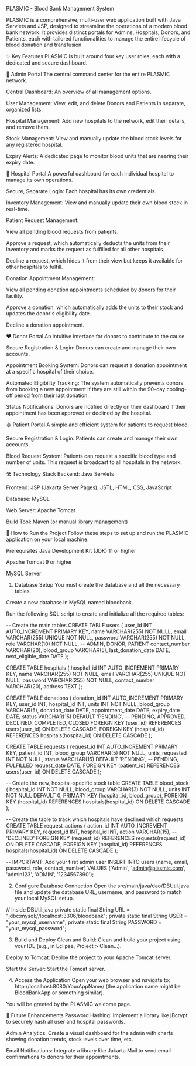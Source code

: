 PLASMIC - Blood Bank Management System
<!-- Replace with your actual logo URL if you have one -->

PLASMIC is a comprehensive, multi-user web application built with Java Servlets and JSP, designed to streamline the operations of a modern blood bank network. It provides distinct portals for Admins, Hospitals, Donors, and Patients, each with tailored functionalities to manage the entire lifecycle of blood donation and transfusion.

✨ Key Features
PLASMIC is built around four key user roles, each with a dedicated and secure dashboard.

👤 Admin Portal
The central command center for the entire PLASMIC network.

Central Dashboard: An overview of all management options.

User Management: View, edit, and delete Donors and Patients in separate, organized lists.

Hospital Management: Add new hospitals to the network, edit their details, and remove them.

Stock Management: View and manually update the blood stock levels for any registered hospital.

Expiry Alerts: A dedicated page to monitor blood units that are nearing their expiry date.

🏥 Hospital Portal
A powerful dashboard for each individual hospital to manage its own operations.

Secure, Separate Login: Each hospital has its own credentials.

Inventory Management: View and manually update their own blood stock in real-time.

Patient Request Management:

View all pending blood requests from patients.

Approve a request, which automatically deducts the units from their inventory and marks the request as fulfilled for all other hospitals.

Decline a request, which hides it from their view but keeps it available for other hospitals to fulfill.

Donation Appointment Management:

View all pending donation appointments scheduled by donors for their facility.

Approve a donation, which automatically adds the units to their stock and updates the donor's eligibility date.

Decline a donation appointment.

❤️ Donor Portal
An intuitive interface for donors to contribute to the cause.

Secure Registration & Login: Donors can create and manage their own accounts.

Appointment Booking System: Donors can request a donation appointment at a specific hospital of their choice.

Automated Eligibility Tracking: The system automatically prevents donors from booking a new appointment if they are still within the 90-day cooling-off period from their last donation.

Status Notifications: Donors are notified directly on their dashboard if their appointment has been approved or declined by the hospital.

🩸 Patient Portal
A simple and efficient system for patients to request blood.

Secure Registration & Login: Patients can create and manage their own accounts.

Blood Request System: Patients can request a specific blood type and number of units. This request is broadcast to all hospitals in the network.

🛠️ Technology Stack
Backend: Java Servlets

Frontend: JSP (Jakarta Server Pages), JSTL, HTML, CSS, JavaScript

Database: MySQL

Web Server: Apache Tomcat

Build Tool: Maven (or manual library management)

🚀 How to Run the Project
Follow these steps to set up and run the PLASMIC application on your local machine.

Prerequisites
Java Development Kit (JDK) 11 or higher

Apache Tomcat 9 or higher

MySQL Server

1. Database Setup
You must create the database and all the necessary tables.

Create a new database in MySQL named bloodbank.

Run the following SQL script to create and initialize all the required tables:

-- Create the main tables
CREATE TABLE users (
    user_id INT AUTO_INCREMENT PRIMARY KEY,
    name VARCHAR(255) NOT NULL,
    email VARCHAR(255) UNIQUE NOT NULL,
    password VARCHAR(255) NOT NULL,
    role VARCHAR(10) NOT NULL, -- ADMIN, DONOR, PATIENT
    contact_number VARCHAR(20),
    blood_group VARCHAR(5),
    last_donation_date DATE,
    next_eligible_date DATE
);

CREATE TABLE hospitals (
    hospital_id INT AUTO_INCREMENT PRIMARY KEY,
    name VARCHAR(255) NOT NULL,
    email VARCHAR(255) UNIQUE NOT NULL,
    password VARCHAR(255) NOT NULL,
    contact_number VARCHAR(20),
    address TEXT
);

CREATE TABLE donations (
    donation_id INT AUTO_INCREMENT PRIMARY KEY,
    user_id INT,
    hospital_id INT,
    units INT NOT NULL,
    blood_group VARCHAR(5),
    donation_date DATE,
    appointment_date DATE,
    expiry_date DATE,
    status VARCHAR(15) DEFAULT 'PENDING', -- PENDING, APPROVED, DECLINED, COMPLETED, CLOSED
    FOREIGN KEY (user_id) REFERENCES users(user_id) ON DELETE CASCADE,
    FOREIGN KEY (hospital_id) REFERENCES hospitals(hospital_id) ON DELETE CASCADE
);

CREATE TABLE requests (
    request_id INT AUTO_INCREMENT PRIMARY KEY,
    patient_id INT,
    blood_group VARCHAR(5) NOT NULL,
    units_requested INT NOT NULL,
    status VARCHAR(15) DEFAULT 'PENDING', -- PENDING, FULFILLED
    request_date DATE,
    FOREIGN KEY (patient_id) REFERENCES users(user_id) ON DELETE CASCADE
);

-- Create the new, hospital-specific stock table
CREATE TABLE blood_stock (
    hospital_id INT NOT NULL,
    blood_group VARCHAR(3) NOT NULL,
    units INT NOT NULL DEFAULT 0,
    PRIMARY KEY (hospital_id, blood_group),
    FOREIGN KEY (hospital_id) REFERENCES hospitals(hospital_id) ON DELETE CASCADE
);

-- Create the table to track which hospitals have declined which requests
CREATE TABLE request_actions (
    action_id INT AUTO_INCREMENT PRIMARY KEY,
    request_id INT,
    hospital_id INT,
    action VARCHAR(15), -- 'DECLINED'
    FOREIGN KEY (request_id) REFERENCES requests(request_id) ON DELETE CASCADE,
    FOREIGN KEY (hospital_id) REFERENCES hospitals(hospital_id) ON DELETE CASCADE
);

-- IMPORTANT: Add your first admin user
INSERT INTO users (name, email, password, role, contact_number)
VALUES ('Admin', 'admin@plasmic.com', 'admin123', 'ADMIN', '1234567890');

2. Configure Database Connection
Open the src/main/java/dao/DBUtil.java file and update the database URL, username, and password to match your local MySQL setup.

// Inside DBUtil.java
private static final String URL = "jdbc:mysql://localhost:3306/bloodbank";
private static final String USER = "your_mysql_username";
private static final String PASSWORD = "your_mysql_password";

3. Build and Deploy
Clean and Build: Clean and build your project using your IDE (e.g., in Eclipse, Project > Clean...).

Deploy to Tomcat: Deploy the project to your Apache Tomcat server.

Start the Server: Start the Tomcat server.

4. Access the Application
Open your web browser and navigate to: http://localhost:8080/YourAppName/ (the application name might be BloodBankApp or something similar).

You will be greeted by the PLASMIC welcome page.

🌟 Future Enhancements
Password Hashing: Implement a library like jBcrypt to securely hash all user and hospital passwords.

Admin Analytics: Create a visual dashboard for the admin with charts showing donation trends, stock levels over time, etc.

Email Notifications: Integrate a library like Jakarta Mail to send email confirmations to donors for their appointments.
